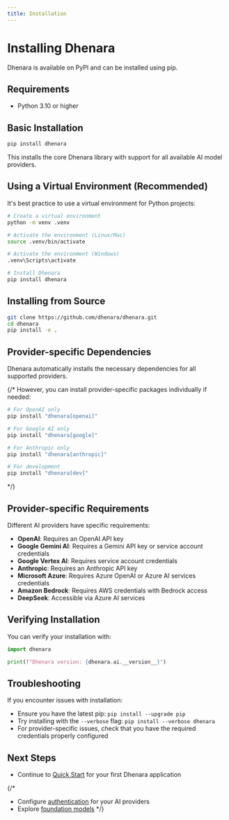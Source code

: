 ```yaml
---
title: Installation
---
```


# Installing Dhenara

Dhenara is available on PyPI and can be installed using pip.

## Requirements

- Python 3.10 or higher

## Basic Installation

```bash
pip install dhenara
```

This installs the core Dhenara library with support for all available AI model providers.

## Using a Virtual Environment (Recommended)

It's best practice to use a virtual environment for Python projects:

```bash
# Create a virtual environment
python -m venv .venv

# Activate the environment (Linux/Mac)
source .venv/bin/activate

# Activate the environment (Windows)
.venv\Scripts\activate

# Install Dhenara
pip install dhenara
```

## Installing from Source

```bash
git clone https://github.com/dhenara/dhenara.git
cd dhenara
pip install -e .
```

## Provider-specific Dependencies

Dhenara automatically installs the necessary dependencies for all supported providers.


{/*
However, you can install provider-specific packages individually if needed:

```bash
# For OpenAI only
pip install "dhenara[openai]"

# For Google AI only
pip install "dhenara[google]"

# For Anthropic only
pip install "dhenara[anthropic]"

# For development
pip install "dhenara[dev]"
```
*/}

## Provider-specific Requirements

Different AI providers have specific requirements:

- **OpenAI**: Requires an OpenAI API key
- **Google Gemini AI**: Requires a Gemini API key or service account credentials
- **Google Vertex AI**: Requires service account credentials
- **Anthropic**: Requires an Anthropic API key
- **Microsoft Azure**: Requires Azure OpenAI or Azure AI services credentials
- **Amazon Bedrock**: Requires AWS credentials with Bedrock access
- **DeepSeek**: Accessible via Azure AI services

## Verifying Installation

You can verify your installation with:

```python
import dhenara

print(f"Dhenara version: {dhenara.ai.__version__}")
```

## Troubleshooting

If you encounter issues with installation:

- Ensure you have the latest pip: `pip install --upgrade pip`
- Try installing with the `--verbose` flag: `pip install --verbose dhenara`
- For provider-specific issues, check that you have the required credentials properly configured

## Next Steps

- Continue to [Quick Start](./quick-start) for your first Dhenara application

{/*
- Configure [authentication](../guides/authentication) for your AI providers
- Explore [foundation models](../foundation-models/overview)
*/}
